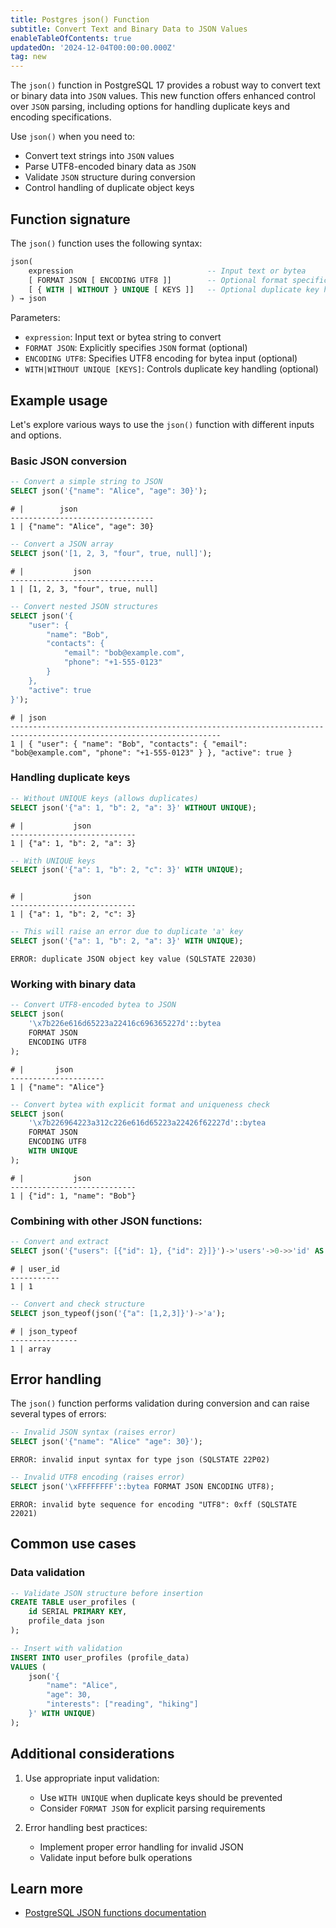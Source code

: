 ```yaml
---
title: Postgres json() Function
subtitle: Convert Text and Binary Data to JSON Values
enableTableOfContents: true
updatedOn: '2024-12-04T00:00:00.000Z'
tag: new
---
```


The `json()` function in PostgreSQL 17 provides a robust way to convert text or binary data into `JSON` values. This new function offers enhanced control over `JSON` parsing, including options for handling duplicate keys and encoding specifications.

Use `json()` when you need to:

- Convert text strings into `JSON` values
- Parse UTF8-encoded binary data as `JSON`
- Validate `JSON` structure during conversion
- Control handling of duplicate object keys

<CTA />

## Function signature

The `json()` function uses the following syntax:

```sql
json(
    expression                              -- Input text or bytea
    [ FORMAT JSON [ ENCODING UTF8 ]]        -- Optional format specification
    [ { WITH | WITHOUT } UNIQUE [ KEYS ]]   -- Optional duplicate key handling
) → json
```

Parameters:

- `expression`: Input text or bytea string to convert
- `FORMAT JSON`: Explicitly specifies `JSON` format (optional)
- `ENCODING UTF8`: Specifies UTF8 encoding for bytea input (optional)
- `WITH|WITHOUT UNIQUE [KEYS]`: Controls duplicate key handling (optional)

## Example usage

Let's explore various ways to use the `json()` function with different inputs and options.

### Basic JSON conversion

```sql
-- Convert a simple string to JSON
SELECT json('{"name": "Alice", "age": 30}');
```

```text
# |        json
--------------------------------
1 | {"name": "Alice", "age": 30}
```

```sql
-- Convert a JSON array
SELECT json('[1, 2, 3, "four", true, null]');
```

```text
# |           json
--------------------------------
1 | [1, 2, 3, "four", true, null]
```

```sql
-- Convert nested JSON structures
SELECT json('{
    "user": {
        "name": "Bob",
        "contacts": {
            "email": "bob@example.com",
            "phone": "+1-555-0123"
        }
    },
    "active": true
}');
```

```text
# | json
---------------------------------------------------------------------------------------------------------------------
1 | { "user": { "name": "Bob", "contacts": { "email": "bob@example.com", "phone": "+1-555-0123" } }, "active": true }
```

### Handling duplicate keys

```sql
-- Without UNIQUE keys (allows duplicates)
SELECT json('{"a": 1, "b": 2, "a": 3}' WITHOUT UNIQUE);
```

```text
# |           json
----------------------------
1 | {"a": 1, "b": 2, "a": 3}
```

```sql
-- With UNIQUE keys
SELECT json('{"a": 1, "b": 2, "c": 3}' WITH UNIQUE);
```

```text

# |           json
----------------------------
1 | {"a": 1, "b": 2, "c": 3}
```

```sql
-- This will raise an error due to duplicate 'a' key
SELECT json('{"a": 1, "b": 2, "a": 3}' WITH UNIQUE);
```

```text
ERROR: duplicate JSON object key value (SQLSTATE 22030)
```

### Working with binary data

```sql
-- Convert UTF8-encoded bytea to JSON
SELECT json(
    '\x7b226e616d65223a22416c696365227d'::bytea
    FORMAT JSON
    ENCODING UTF8
);
```

```text
# |       json
---------------------
1 | {"name": "Alice"}
```

```sql
-- Convert bytea with explicit format and uniqueness check
SELECT json(
    '\x7b226964223a312c226e616d65223a22426f62227d'::bytea
    FORMAT JSON
    ENCODING UTF8
    WITH UNIQUE
);
```

```text
# |           json
----------------------------
1 | {"id": 1, "name": "Bob"}
```

### Combining with other JSON functions:

```sql
-- Convert and extract
SELECT json('{"users": [{"id": 1}, {"id": 2}]}')->'users'->0->>'id' AS user_id;
```

```text
# | user_id
-----------
1 | 1
```

```sql
-- Convert and check structure
SELECT json_typeof(json('{"a": [1,2,3]}')->'a');
```

```text
# | json_typeof
---------------
1 | array
```

## Error handling

The `json()` function performs validation during conversion and can raise several types of errors:

```sql
-- Invalid JSON syntax (raises error)
SELECT json('{"name": "Alice" "age": 30}');
```

```text
ERROR: invalid input syntax for type json (SQLSTATE 22P02)
```

```sql
-- Invalid UTF8 encoding (raises error)
SELECT json('\xFFFFFFFF'::bytea FORMAT JSON ENCODING UTF8);
```

```text
ERROR: invalid byte sequence for encoding "UTF8": 0xff (SQLSTATE 22021)
```

## Common use cases

### Data validation

```sql
-- Validate JSON structure before insertion
CREATE TABLE user_profiles (
    id SERIAL PRIMARY KEY,
    profile_data json
);

-- Insert with validation
INSERT INTO user_profiles (profile_data)
VALUES (
    json('{
        "name": "Alice",
        "age": 30,
        "interests": ["reading", "hiking"]
    }' WITH UNIQUE)
);
```

## Additional considerations

1. Use appropriate input validation:

   - Use `WITH UNIQUE` when duplicate keys should be prevented
   - Consider `FORMAT JSON` for explicit parsing requirements

2. Error handling best practices:
   - Implement proper error handling for invalid JSON
   - Validate input before bulk operations

## Learn more

- [PostgreSQL JSON functions documentation](https://www.postgresql.org/docs/current/functions-json.html)